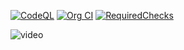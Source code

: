 [![CodeQL](https://github.com/devops-testbed/intake/actions/workflows/codeql-analysis.yml/badge.svg)](https://github.com/devops-testbed/intake/actions/workflows/codeql-analysis.yml)
[![Org CI](https://github.com/devops-testbed/intake/actions/workflows/org-ci-workflow.yml/badge.svg)](https://github.com/devops-testbed/intake/actions/workflows/org-ci-workflow.yml)
[![RequiredChecks](https://github.com/devops-testbed/intake/actions/workflows/required/devops-testbed/.github/.github/workflows/req-org-workflow.yml/badge.svg)](https://github.com/devops-testbed/intake/actions/workflows/required/devops-testbed/.github/.github/workflows/req-org-workflow.yml)

![video](https://user-images.githubusercontent.com/10250297/190499727-461ba078-d2e1-4e2f-a066-ad43fd7e821a.gif)

